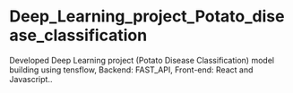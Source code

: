 # Deep_Learning_project_Potato_disease_classification
Developed Deep Learning project (Potato Disease Classification) model building using tensflow, Backend: FAST_API, Front-end: React and Javascript.. 
